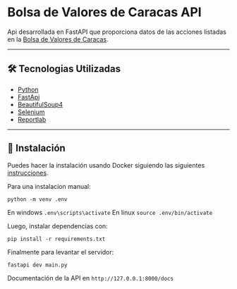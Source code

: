 # Bolsa de Valores de Caracas API
Api desarrollada en FastAPI que proporciona datos de las acciones listadas en la [Bolsa de Valores de Caracas](https://www.bolsadecaracas.com/).

---

## 🛠 Tecnologias Utilizadas
- [Python](https://www.python.org)
- [FastApi](https://fastapi.tiangolo.com/)
- [BeautifulSoup4](https://pypi.org/project/beautifulsoup4/)
- [Selenium](https://selenium-python.readthedocs.io/)
- [Reportlab](https://www.reportlab.com/)

---

## 🔩 Instalación
Puedes hacer la instalación usando Docker siguiendo las siguientes [instrucciones](README.Docker.md).

Para una instalacion manual:
``` 
python -m venv .env 
```

En windows ```.env\scripts\activate```
En linux ```source .env/bin/activate```

Luego, instalar dependencias con: 
```
pip install -r requirements.txt
```

Finalmente para levantar el servidor:
```
fastapi dev main.py
```

Documentación de la API en ```http://127.0.0.1:8000/docs```